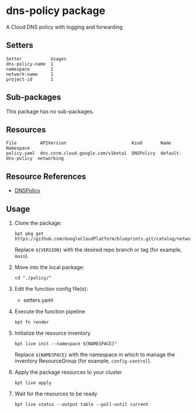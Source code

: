 # dns-policy package

A Cloud DNS policy with logging and forwarding

## Setters

```
Setter           Usages
dns-policy-name  1
namespace        2
network-name     1
project-id       1
```

## Sub-packages

This package has no sub-packages.

## Resources

```
File         APIVersion                         Kind       Name                Namespace
policy.yaml  dns.cnrm.cloud.google.com/v1beta1  DNSPolicy  default-dns-policy  networking
```

## Resource References

- [DNSPolicy](https://cloud.google.com/config-connector/docs/reference/resource-docs/dns/dnspolicy)

## Usage

1.  Clone the package:
    ```
    kpt pkg get https://github.com/GoogleCloudPlatform/blueprints.git/catalog/networking/dns/policy@${VERSION}
    ```
    Replace `${VERSION}` with the desired repo branch or tag
    (for example, `main`).

1.  Move into the local package:
    ```
    cd "./policy/"
    ```

1.  Edit the function config file(s):
    - setters.yaml

1.  Execute the function pipeline
    ```
    kpt fn render
    ```

1.  Initialize the resource inventory
    ```
    kpt live init --namespace ${NAMESPACE}"
    ```
    Replace `${NAMESPACE}` with the namespace in which to manage
    the inventory ResourceGroup (for example, `config-control`).

1.  Apply the package resources to your cluster
    ```
    kpt live apply
    ```

1.  Wait for the resources to be ready
    ```
    kpt live status --output table --poll-until current
    ```

